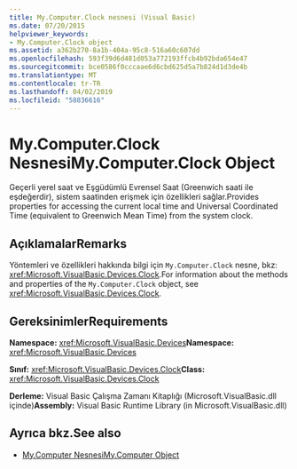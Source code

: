 ```yaml
---
title: My.Computer.Clock nesnesi (Visual Basic)
ms.date: 07/20/2015
helpviewer_keywords:
- My.Computer.Clock object
ms.assetid: a362b270-8a1b-404a-95c8-516a60c607dd
ms.openlocfilehash: 593f39d6d481d053a772193ffcb4b92bda654e47
ms.sourcegitcommit: bce0586f0cccaae6d6cbd625d5a7b824d1d3de4b
ms.translationtype: MT
ms.contentlocale: tr-TR
ms.lasthandoff: 04/02/2019
ms.locfileid: "58836616"
---
```

# <a name="mycomputerclock-object"></a><span data-ttu-id="2c348-102">My.Computer.Clock Nesnesi</span><span class="sxs-lookup"><span data-stu-id="2c348-102">My.Computer.Clock Object</span></span>
<span data-ttu-id="2c348-103">Geçerli yerel saat ve Eşgüdümlü Evrensel Saat (Greenwich saati ile eşdeğerdir), sistem saatinden erişmek için özellikleri sağlar.</span><span class="sxs-lookup"><span data-stu-id="2c348-103">Provides properties for accessing the current local time and Universal Coordinated Time (equivalent to Greenwich Mean Time) from the system clock.</span></span>  
  
## <a name="remarks"></a><span data-ttu-id="2c348-104">Açıklamalar</span><span class="sxs-lookup"><span data-stu-id="2c348-104">Remarks</span></span>  
 <span data-ttu-id="2c348-105">Yöntemleri ve özellikleri hakkında bilgi için `My.Computer.Clock` nesne, bkz: <xref:Microsoft.VisualBasic.Devices.Clock>.</span><span class="sxs-lookup"><span data-stu-id="2c348-105">For information about the methods and properties of the `My.Computer.Clock` object, see <xref:Microsoft.VisualBasic.Devices.Clock>.</span></span>  
  
## <a name="requirements"></a><span data-ttu-id="2c348-106">Gereksinimler</span><span class="sxs-lookup"><span data-stu-id="2c348-106">Requirements</span></span>  
 <span data-ttu-id="2c348-107">**Namespace:** <xref:Microsoft.VisualBasic.Devices></span><span class="sxs-lookup"><span data-stu-id="2c348-107">**Namespace:** <xref:Microsoft.VisualBasic.Devices></span></span>  
  
 <span data-ttu-id="2c348-108">**Sınıf:** <xref:Microsoft.VisualBasic.Devices.Clock></span><span class="sxs-lookup"><span data-stu-id="2c348-108">**Class:** <xref:Microsoft.VisualBasic.Devices.Clock></span></span>  
  
 <span data-ttu-id="2c348-109">**Derleme:** Visual Basic Çalışma Zamanı Kitaplığı (Microsoft.VisualBasic.dll içinde)</span><span class="sxs-lookup"><span data-stu-id="2c348-109">**Assembly:** Visual Basic Runtime Library (in Microsoft.VisualBasic.dll)</span></span>  
  
## <a name="see-also"></a><span data-ttu-id="2c348-110">Ayrıca bkz.</span><span class="sxs-lookup"><span data-stu-id="2c348-110">See also</span></span>

- [<span data-ttu-id="2c348-111">My.Computer Nesnesi</span><span class="sxs-lookup"><span data-stu-id="2c348-111">My.Computer Object</span></span>](../../../visual-basic/language-reference/objects/my-computer-object.md)
